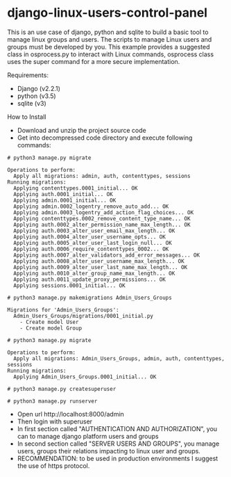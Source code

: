
# django-linux-users-control-panel 

This is an use case of django, python and sqlite to build a basic tool to manage linux groups and users.
The scripts to manage Linux users and groups must be developed by you. This example provides a suggested class in osprocess.py to interact with Linux commands, osprocess class uses the super command for a more secure implementation.

Requirements:
 * Django (v2.2.1)
 * python (v3.5)
 * sqlite (v3)

How to Install

 * Download and unzip the project source code
 * Get into decompressed code directory and execute following commands:
```
# python3 manage.py migrate

Operations to perform:
  Apply all migrations: admin, auth, contenttypes, sessions
Running migrations:
  Applying contenttypes.0001_initial... OK
  Applying auth.0001_initial... OK
  Applying admin.0001_initial... OK
  Applying admin.0002_logentry_remove_auto_add... OK
  Applying admin.0003_logentry_add_action_flag_choices... OK
  Applying contenttypes.0002_remove_content_type_name... OK
  Applying auth.0002_alter_permission_name_max_length... OK
  Applying auth.0003_alter_user_email_max_length... OK
  Applying auth.0004_alter_user_username_opts... OK
  Applying auth.0005_alter_user_last_login_null... OK
  Applying auth.0006_require_contenttypes_0002... OK
  Applying auth.0007_alter_validators_add_error_messages... OK
  Applying auth.0008_alter_user_username_max_length... OK
  Applying auth.0009_alter_user_last_name_max_length... OK
  Applying auth.0010_alter_group_name_max_length... OK
  Applying auth.0011_update_proxy_permissions... OK
  Applying sessions.0001_initial... OK

# python3 manage.py makemigrations Admin_Users_Groups

Migrations for 'Admin_Users_Groups':
  Admin_Users_Groups/migrations/0001_initial.py
    - Create model User
    - Create model Group

# python3 manage.py migrate

Operations to perform:
  Apply all migrations: Admin_Users_Groups, admin, auth, contenttypes, sessions
Running migrations:
  Applying Admin_Users_Groups.0001_initial... OK

# python3 manage.py createsuperuser

# python3 manage.py runserver
```
 * Open url http://localhost:8000/admin
 * Then login with superuser
 * In first section called "AUTHENTICATION AND AUTHORIZATION", you can to manage django platform users and groups 
 * In second section called "SERVER USERS AND GROUPS", you manage users, groups their relations impacting to linux user and groups.
 * RECOMMENDATION: to be used in production environments I suggest the use of https protocol.
